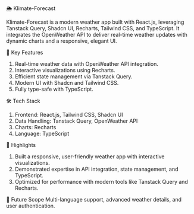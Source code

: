 🌦️ Klimate-Forecast

Klimate-Forecast is a modern weather app built with React.js, leveraging Tanstack Query, Shadcn UI, Recharts, Tailwind CSS, and TypeScript. It integrates the OpenWeather API to deliver real-time weather updates with dynamic charts and a responsive, elegant UI.

🔑 Key Features
1. Real-time weather data with OpenWeather API integration.
2. Interactive visualizations using Recharts.
3. Efficient state management via Tanstack Query.
4. Modern UI with Shadcn and Tailwind CSS.
5. Fully type-safe with TypeScript.

🛠️ Tech Stack
1. Frontend: React.js, Tailwind CSS, Shadcn UI
2. Data Handling: Tanstack Query, OpenWeather API
3. Charts: Recharts
4. Language: TypeScript

🎯 Highlights
1. Built a responsive, user-friendly weather app with interactive visualizations.
2. Demonstrated expertise in API integration, state management, and TypeScript.
3. Optimized for performance with modern tools like Tanstack Query and Recharts.

🚀 Future Scope
Multi-language support, advanced weather details, and user authentication.